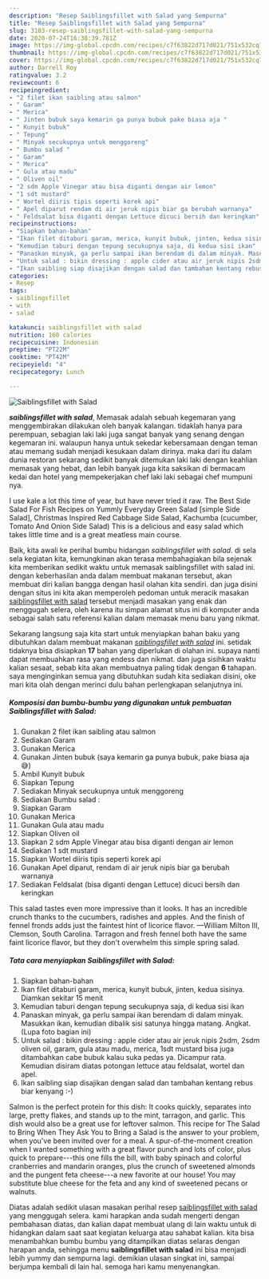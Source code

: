 ```yaml
---
description: "Resep Saiblingsfillet with Salad yang Sempurna"
title: "Resep Saiblingsfillet with Salad yang Sempurna"
slug: 3103-resep-saiblingsfillet-with-salad-yang-sempurna
date: 2020-07-24T16:38:39.781Z
image: https://img-global.cpcdn.com/recipes/c7f63822d717d021/751x532cq70/saiblingsfillet-with-salad-foto-resep-utama.jpg
thumbnail: https://img-global.cpcdn.com/recipes/c7f63822d717d021/751x532cq70/saiblingsfillet-with-salad-foto-resep-utama.jpg
cover: https://img-global.cpcdn.com/recipes/c7f63822d717d021/751x532cq70/saiblingsfillet-with-salad-foto-resep-utama.jpg
author: Darrell Roy
ratingvalue: 3.2
reviewcount: 6
recipeingredient:
- "2 filet ikan saibling atau salmon"
- " Garam"
- " Merica"
- " Jinten bubuk saya kemarin ga punya bubuk pake biasa aja "
- " Kunyit bubuk"
- " Tepung"
- " Minyak secukupnya untuk menggoreng"
- " Bumbu salad "
- " Garam"
- " Merica"
- " Gula atau madu"
- " Oliven oil"
- "2 sdm Apple Vinegar atau bisa diganti dengan air lemon"
- "1 sdt mustard"
- " Wortel diiris tipis seperti korek api"
- " Apel diparut rendam di air jeruk nipis biar ga berubah warnanya"
- " Feldsalat bisa diganti dengan Lettuce dicuci bersih dan keringkan"
recipeinstructions:
- "Siapkan bahan-bahan"
- "Ikan filet ditaburi garam, merica, kunyit bubuk, jinten, kedua sisinya. Diamkan sekitar 15 menit"
- "Kemudian taburi dengan tepung secukupnya saja, di kedua sisi ikan"
- "Panaskan minyak, ga perlu sampai ikan berendam di dalam minyak. Masukkan ikan, kemudian dibalik sisi satunya hingga matang. Angkat. (Lupa foto bagian ini)"
- "Untuk salad : bikin dressing : apple cider atau air jeruk nipis 2sdm, 2sdm oliven oil, garam, gula atau madu, merica, 1sdt mustard bisa juga ditambahkan cabe bubuk kalau suka pedas ya. Dicampur rata. Kemudian disiram diatas potongan lettuce atau feldsalat, wortel dan apel."
- "Ikan saibling siap disajikan dengan salad dan tambahan kentang rebus biar kenyang :-)"
categories:
- Resep
tags:
- saiblingsfillet
- with
- salad

katakunci: saiblingsfillet with salad 
nutrition: 160 calories
recipecuisine: Indonesian
preptime: "PT22M"
cooktime: "PT42M"
recipeyield: "4"
recipecategory: Lunch

---
```



![Saiblingsfillet with Salad](https://img-global.cpcdn.com/recipes/c7f63822d717d021/751x532cq70/saiblingsfillet-with-salad-foto-resep-utama.jpg)

<b><i>saiblingsfillet with salad</i></b>, Memasak adalah sebuah kegemaran yang menggembirakan dilakukan oleh banyak kalangan. tidaklah hanya para perempuan, sebagian laki laki juga sangat banyak yang senang dengan kegemaran ini. walaupun hanya untuk sekedar kebersamaan dengan teman atau memang sudah menjadi kesukaan dalam dirinya. maka dari itu dalam dunia restoran sekarang sedikit banyak ditemukan laki laki dengan keahlian memasak yang hebat, dan lebih banyak juga kita saksikan di bermacam kedai dan hotel yang mempekerjakan chef laki laki sebagai chef mumpuni nya.

I use kale a lot this time of year, but have never tried it raw. The Best Side Salad For Fish Recipes on Yummly Everyday Green Salad [simple Side Salad], Christmas Inspired Red Cabbage Side Salad, Kachumba (cucumber, Tomato And Onion Side Salad) This is a delicious and easy salad which takes little time and is a great meatless main course.

Baik, kita awali ke perihal bumbu hidangan <i>saiblingsfillet with salad</i>. di sela sela kegiatan kita, kemungkinan akan terasa membahagiakan bila sejenak kita memberikan sedikit waktu untuk memasak saiblingsfillet with salad ini. dengan keberhasilan anda dalam membuat makanan tersebut, akan membuat diri kalian bangga dengan hasil olahan kita sendiri. dan juga disini dengan situs ini kita akan memperoleh pedoman untuk meracik masakan <u>saiblingsfillet with salad</u> tersebut menjadi masakan yang enak dan menggugah selera, oleh karena itu simpan alamat situs ini di komputer anda sebagai salah satu referensi kalian dalam memasak menu baru yang nikmat.


Sekarang langsung saja kita start untuk menyiapkan bahan baku yang dibutuhkan dalam membuat makanan <u><i>saiblingsfillet with salad</i></u> ini. setidak tidaknya bisa disiapkan <b>17</b> bahan yang diperlukan di olahan ini. supaya nanti dapat membuahkan rasa yang endess dan nikmat. dan juga sisihkan waktu kalian sesaat, sebab kita akan membuatnya paling tidak dengan <b>6</b> tahapan. saya menginginkan semua yang dibutuhkan sudah kita sediakan disini, oke mari kita olah dengan merinci dulu bahan perlengkapan selanjutnya ini.

<!--inarticleads1-->

##### Komposisi dan bumbu-bumbu yang digunakan untuk pembuatan Saiblingsfillet with Salad:

1. Gunakan 2 filet ikan saibling atau salmon
1. Sediakan  Garam
1. Gunakan  Merica
1. Gunakan  Jinten bubuk (saya kemarin ga punya bubuk, pake biasa aja 😅)
1. Ambil  Kunyit bubuk
1. Siapkan  Tepung
1. Sediakan  Minyak secukupnya untuk menggoreng
1. Sediakan  Bumbu salad :
1. Siapkan  Garam
1. Gunakan  Merica
1. Gunakan  Gula atau madu
1. Siapkan  Oliven oil
1. Siapkan 2 sdm Apple Vinegar atau bisa diganti dengan air lemon
1. Sediakan 1 sdt mustard
1. Siapkan  Wortel diiris tipis seperti korek api
1. Gunakan  Apel diparut, rendam di air jeruk nipis biar ga berubah warnanya
1. Sediakan  Feldsalat (bisa diganti dengan Lettuce) dicuci bersih dan keringkan


This salad tastes even more impressive than it looks. It has an incredible crunch thanks to the cucumbers, radishes and apples. And the finish of fennel fronds adds just the faintest hint of licorice flavor. —William Milton III, Clemson, South Carolina. Tarragon and fresh fennel both have the same faint licorice flavor, but they don&#39;t overwhelm this simple spring salad. 

<!--inarticleads2-->

##### Tata cara menyiapkan Saiblingsfillet with Salad:

1. Siapkan bahan-bahan
1. Ikan filet ditaburi garam, merica, kunyit bubuk, jinten, kedua sisinya. Diamkan sekitar 15 menit
1. Kemudian taburi dengan tepung secukupnya saja, di kedua sisi ikan
1. Panaskan minyak, ga perlu sampai ikan berendam di dalam minyak. Masukkan ikan, kemudian dibalik sisi satunya hingga matang. Angkat. (Lupa foto bagian ini)
1. Untuk salad : bikin dressing : apple cider atau air jeruk nipis 2sdm, 2sdm oliven oil, garam, gula atau madu, merica, 1sdt mustard bisa juga ditambahkan cabe bubuk kalau suka pedas ya. Dicampur rata. Kemudian disiram diatas potongan lettuce atau feldsalat, wortel dan apel.
1. Ikan saibling siap disajikan dengan salad dan tambahan kentang rebus biar kenyang :-)


Salmon is the perfect protein for this dish: It cooks quickly, separates into large, pretty flakes, and stands up to the mint, tarragon, and garlic. This dish would also be a great use for leftover salmon. This recipe for The Salad to Bring When They Ask You to Bring a Salad is the answer to your problem, when you&#39;ve been invited over for a meal. A spur-of-the-moment creation when I wanted something with a great flavor punch and lots of color, plus quick to prepare---this one fills the bill, with baby spinach and colorful cranberries and mandarin oranges, plus the crunch of sweetened almonds and the pungent feta cheese---a new favorite at our house! You may substitute blue cheese for the feta and any kind of sweetened pecans or walnuts. 

Diatas adalah sedikit ulasan masakan perihal resep <u>saiblingsfillet with salad</u> yang menggugah selera. kami harapkan anda sudah mengerti dengan pembahasan diatas, dan kalian dapat membuat ulang di lain waktu untuk di hidangkan dalam saat saat kegiatan keluarga atau sahabat kalian. kita bisa menambahkan bumbu bumbu yang ditampilkan diatas selaras dengan harapan anda, sehingga menu <b>saiblingsfillet with salad</b> ini bisa menjadi lebih yummy dan sempurna lagi. demikian ulasan singkat ini, sampai berjumpa kembali di lain hal. semoga hari kamu menyenangkan.

